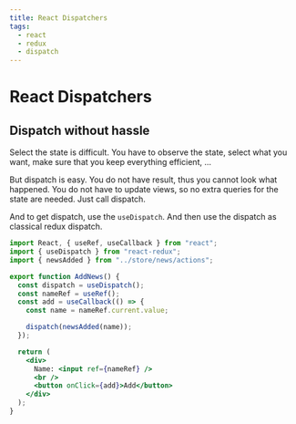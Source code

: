 ```yaml
---
title: React Dispatchers
tags:
  - react
  - redux
  - dispatch
---
```


# React Dispatchers

## Dispatch without hassle

Select the state is difficult. You have to observe the state, select what you
want, make sure that you keep everything efficient, ...

But dispatch is easy. You do not have result, thus you cannot look what
happened. You do not have to update views, so no extra queries for the state are
needed. Just call dispatch.

And to get dispatch, use the `useDispatch`. And then use the dispatch as
classical redux dispatch.

```jsx
import React, { useRef, useCallback } from "react";
import { useDispatch } from "react-redux";
import { newsAdded } from "../store/news/actions";

export function AddNews() {
  const dispatch = useDispatch();
  const nameRef = useRef();
  const add = useCallback(() => {
    const name = nameRef.current.value;

    dispatch(newsAdded(name));
  });

  return (
    <div>
      Name: <input ref={nameRef} />
      <br />
      <button onClick={add}>Add</button>
    </div>
  );
}
```